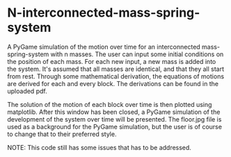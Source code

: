 # N-interconnected-mass-spring-system
A PyGame simulation of the motion over time for an interconnected mass-spring-system with n masses.
The user can input some initial conditions on the position of each mass. For each new input, a new mass is added into the system. 
It's assumed that all masses are identical, and that they all start from rest. Through some mathematical derivation, the equations of motions are derived for each and every block. The derivations can be found in the uploaded pdf. 

The solution of the motion of each block over time is then plotted using matplotlib. After this window has been closed, a PyGame simulation of the development of the system over time will be presented. 
The floor.jpg file is used as a background for the PyGame simulation, but the user is of course to change that to their preferred style. 

NOTE: This code still has some issues that has to be addressed.
